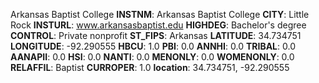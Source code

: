 
Arkansas Baptist College
**INSTNM**: Arkansas Baptist College 
**CITY**: Little Rock 
**INSTURL**: www.arkansasbaptist.edu 
**HIGHDEG**: Bachelor's degree 
**CONTROL**: Private nonprofit 
**ST_FIPS**: Arkansas 
**LATITUDE**: 34.734751 
**LONGITUDE**: -92.290555 
**HBCU**: 1.0 
**PBI**: 0.0 
**ANNHI**: 0.0 
**TRIBAL**: 0.0 
**AANAPII**: 0.0 
**HSI**: 0.0 
**NANTI**: 0.0 
**MENONLY**: 0.0 
**WOMENONLY**: 0.0 
**RELAFFIL**: Baptist 
**CURROPER**: 1.0 
**location**: 34.734751, -92.290555 